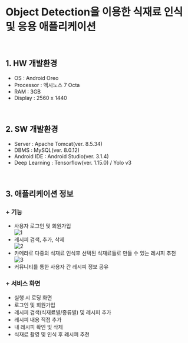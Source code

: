 Object Detection을 이용한 식재료 인식 및 응용 애플리케이션
==============================================================
<br>

## 1. HW 개발환경
- OS : Android Oreo
- Processor : 엑시노스 7 Octa
- RAM : 3GB
- Display : 2560 x 1440
<br>

## 2. SW 개발환경
- Server : Apache Tomcat(ver. 8.5.34)
- DBMS : MySQL(ver. 8.0.12)
- Android IDE : Android Studio(ver. 3.1.4)
- Deep Learning : Tensorflow(ver. 1.15.0) / Yolo v3
<br>

## 3. 애플리케이션 정보
### + 기능
- 사용자 로그인 및 회원가입<br>
![1](https://user-images.githubusercontent.com/39147811/100713773-26281880-33f8-11eb-9b5f-4bce3ac6e04a.png)<br>
- 레시피 검색, 추가, 삭제<br>
![2](https://user-images.githubusercontent.com/39147811/100713849-48219b00-33f8-11eb-9709-ca37f6c3a86c.png)<br>
- 카메라로 다중의 식재료 인식후 선택된 식재료들로 만들 수 있는 레시피 추천<br>
![3](https://user-images.githubusercontent.com/39147811/100713966-769f7600-33f8-11eb-8c2a-c159ad9cdc1a.png)<br>
- 커뮤니티를 통한 사용자 간 레시피 정보 공유
### + 서비스 화면
- 실행 시 로딩 화면
- 로그인 및 회원가입
- 레시피 검색(식재료별/종류별) 및 레시피 추가
- 레시피 내용 직접 추가
- 내 레시피 확인 및 삭제
- 식재료 촬영 및 인식 후 레시피 추천
